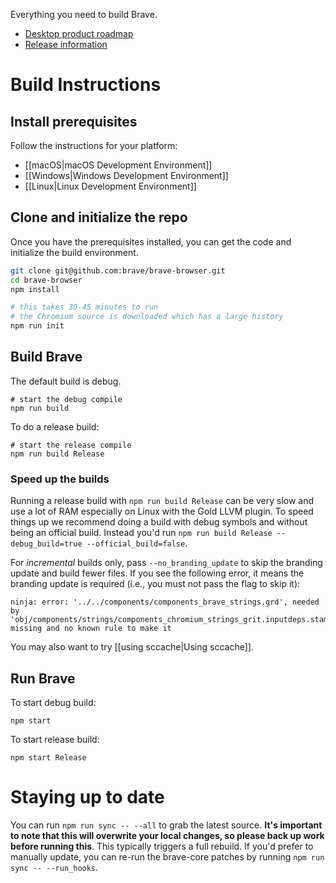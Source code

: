 Everything you need to build Brave.

- [Desktop product roadmap](https://github.com/brave/brave-browser/wiki/roadmap)
- [Release information](https://github.com/brave/brave-browser/wiki/Brave-Release-Schedule)

# Build Instructions

## Install prerequisites

Follow the instructions for your platform:

- [[macOS|macOS Development Environment]]
- [[Windows|Windows Development Environment]]
- [[Linux|Linux Development Environment]]

## Clone and initialize the repo

Once you have the prerequisites installed, you can get the code and initialize the build environment.

```bash
git clone git@github.com:brave/brave-browser.git
cd brave-browser
npm install

# this takes 30-45 minutes to run
# the Chromium source is downloaded which has a large history
npm run init
```

## Build Brave
The default build is debug.
```
# start the debug compile
npm run build
```

To do a release build:
```
# start the release compile
npm run build Release
```
### Speed up the builds

Running a release build with `npm run build Release` can be very slow and use a lot of RAM especially on Linux with the Gold LLVM plugin.  To speed things up we recommend doing a build with debug symbols and without being an official build.  Instead you'd run `npm run build Release --debug_build=true --official_build=false`.

For _incremental_ builds only, pass `--no_branding_update` to skip the branding update and build fewer files. If you see the following error, it means the branding update is required (i.e., you must not pass the flag to skip it):

```
ninja: error: '../../components/components_brave_strings.grd', needed by
'obj/components/strings/components_chromium_strings_grit.inputdeps.stamp', missing and no known rule to make it
```

You may also want to try [[using sccache|Using sccache]].

## Run Brave
To start debug build:

`npm start`

To start release build:

`npm start Release`
# Staying up to date

You can run `npm run sync -- --all` to grab the latest source. **It's important to note that this will overwrite your local changes, so please back up work before running this**. This typically triggers a full rebuild. If you'd prefer to manually update, you can re-run the brave-core patches by running `npm run sync -- --run_hooks`.